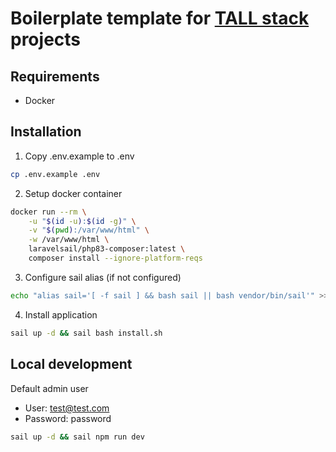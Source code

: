 # Boilerplate template for [TALL stack](https://tallstack.dev/) projects

## Requirements
- Docker

## Installation

1. Copy .env.example to .env
```bash
cp .env.example .env
```

2. Setup docker container
```bash
docker run --rm \
    -u "$(id -u):$(id -g)" \
    -v "$(pwd):/var/www/html" \
    -w /var/www/html \
    laravelsail/php83-composer:latest \
    composer install --ignore-platform-reqs
```

3. Configure sail alias (if not configured)
```bash
echo "alias sail='[ -f sail ] && bash sail || bash vendor/bin/sail'" >> ~/.bashrc && source ~/.bashrc
```

4. Install application
```bash
sail up -d && sail bash install.sh
```

## Local development
Default admin user
- User: test@test.com
- Password: password

```bash
sail up -d && sail npm run dev
```
